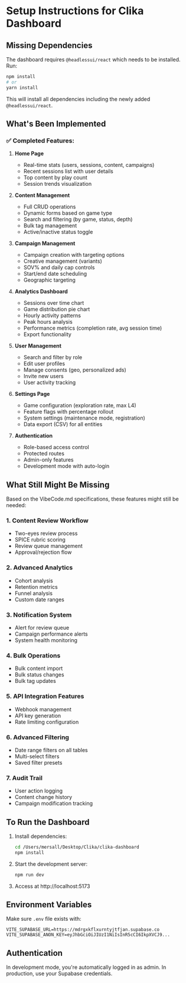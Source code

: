 # Setup Instructions for Clika Dashboard

## Missing Dependencies

The dashboard requires `@headlessui/react` which needs to be installed. Run:

```bash
npm install
# or
yarn install
```

This will install all dependencies including the newly added `@headlessui/react`.

## What's Been Implemented

### ✅ Completed Features:

1. **Home Page**
   - Real-time stats (users, sessions, content, campaigns)
   - Recent sessions list with user details
   - Top content by play count
   - Session trends visualization

2. **Content Management**
   - Full CRUD operations
   - Dynamic forms based on game type
   - Search and filtering (by game, status, depth)
   - Bulk tag management
   - Active/inactive status toggle

3. **Campaign Management**
   - Campaign creation with targeting options
   - Creative management (variants)
   - SOV% and daily cap controls
   - Start/end date scheduling
   - Geographic targeting

4. **Analytics Dashboard**
   - Sessions over time chart
   - Game distribution pie chart
   - Hourly activity patterns
   - Peak hours analysis
   - Performance metrics (completion rate, avg session time)
   - Export functionality

5. **User Management**
   - Search and filter by role
   - Edit user profiles
   - Manage consents (geo, personalized ads)
   - Invite new users
   - User activity tracking

6. **Settings Page**
   - Game configuration (exploration rate, max L4)
   - Feature flags with percentage rollout
   - System settings (maintenance mode, registration)
   - Data export (CSV) for all entities

7. **Authentication**
   - Role-based access control
   - Protected routes
   - Admin-only features
   - Development mode with auto-login

## What Still Might Be Missing

Based on the VibeCode.md specifications, these features might still be needed:

### 1. Content Review Workflow
- Two-eyes review process
- SPICE rubric scoring
- Review queue management
- Approval/rejection flow

### 2. Advanced Analytics
- Cohort analysis
- Retention metrics
- Funnel analysis
- Custom date ranges

### 3. Notification System
- Alert for review queue
- Campaign performance alerts
- System health monitoring

### 4. Bulk Operations
- Bulk content import
- Bulk status changes
- Bulk tag updates

### 5. API Integration Features
- Webhook management
- API key generation
- Rate limiting configuration

### 6. Advanced Filtering
- Date range filters on all tables
- Multi-select filters
- Saved filter presets

### 7. Audit Trail
- User action logging
- Content change history
- Campaign modification tracking

## To Run the Dashboard

1. Install dependencies:
   ```bash
   cd /Users/mersall/Desktop/Clika/clika-dashboard
   npm install
   ```

2. Start the development server:
   ```bash
   npm run dev
   ```

3. Access at http://localhost:5173

## Environment Variables

Make sure `.env` file exists with:
```
VITE_SUPABASE_URL=https://mdrgxkflxurntyjtfjan.supabase.co
VITE_SUPABASE_ANON_KEY=eyJhbGciOiJIUzI1NiIsInR5cCI6IkpXVCJ9...
```

## Authentication

In development mode, you're automatically logged in as admin.
In production, use your Supabase credentials.